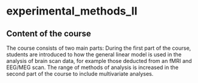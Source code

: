 # experimental_methods_II

## Content of the course
The course consists of two main parts: During the first part of the course, students are introduced to how the general linear model is used in the analysis of brain
scan data, for example those deducted from an fMRI and EEG/MEG scan. The range of methods of analysis is increased in the second part of the course to include multivariate
analyses.
